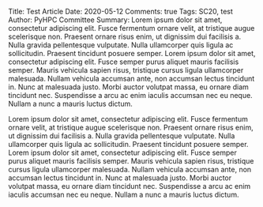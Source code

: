 Title: Test Article
Date: 2020-05-12
Comments: true
Tags: SC20, test
Author: PyHPC Committee
Summary: Lorem ipsum dolor sit amet, consectetur adipiscing elit. Fusce fermentum ornare velit, at tristique augue scelerisque non. Praesent ornare risus enim, ut dignissim dui facilisis a. Nulla gravida pellentesque vulputate. Nulla ullamcorper quis ligula ac sollicitudin. Praesent tincidunt posuere semper. Lorem ipsum dolor sit amet, consectetur adipiscing elit. Fusce semper purus aliquet mauris facilisis semper. Mauris vehicula sapien risus, tristique cursus ligula ullamcorper malesuada. Nullam vehicula accumsan ante, non accumsan lectus tincidunt in. Nunc at malesuada justo. Morbi auctor volutpat massa, eu ornare diam tincidunt nec. Suspendisse a arcu ac enim iaculis accumsan nec eu neque. Nullam a nunc a mauris luctus dictum.

Lorem ipsum dolor sit amet, consectetur adipiscing elit. Fusce fermentum ornare velit, at tristique augue scelerisque non. Praesent ornare risus enim, ut dignissim dui facilisis a. Nulla gravida pellentesque vulputate. Nulla ullamcorper quis ligula ac sollicitudin. Praesent tincidunt posuere semper. Lorem ipsum dolor sit amet, consectetur adipiscing elit. Fusce semper purus aliquet mauris facilisis semper. Mauris vehicula sapien risus, tristique cursus ligula ullamcorper malesuada. Nullam vehicula accumsan ante, non accumsan lectus tincidunt in. Nunc at malesuada justo. Morbi auctor volutpat massa, eu ornare diam tincidunt nec. Suspendisse a arcu ac enim iaculis accumsan nec eu neque. Nullam a nunc a mauris luctus dictum.

